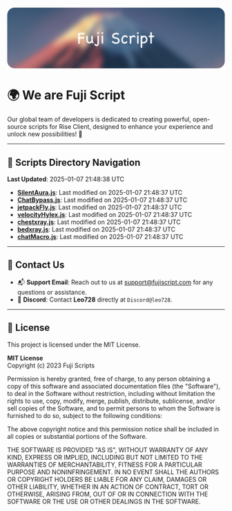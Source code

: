 ![Banner](.github/b.webp)

# 🌍 **We are Fuji Script**

Our global team of developers is dedicated to creating powerful, open-source scripts for Rise Client, designed to enhance your experience and unlock new possibilities! 🌟

---
<!-- SCRIPTS_NAVIGATION_START -->
## 📂 **Scripts Directory Navigation**

**Last Updated**: 2025-01-07 21:48:38 UTC

- **[SilentAura.js](scripts/SilentAura.js)**: Last modified on 2025-01-07 21:48:37 UTC
- **[ChatBypass.js](scripts/ChatBypass.js)**: Last modified on 2025-01-07 21:48:37 UTC
- **[jetpackFly.js](scripts/jetpackFly.js)**: Last modified on 2025-01-07 21:48:37 UTC
- **[velocityHylex.js](scripts/velocityHylex.js)**: Last modified on 2025-01-07 21:48:37 UTC
- **[chestxray.js](scripts/chestxray.js)**: Last modified on 2025-01-07 21:48:37 UTC
- **[bedxray.js](scripts/bedxray.js)**: Last modified on 2025-01-07 21:48:37 UTC
- **[chatMacro.js](scripts/chatMacro.js)**: Last modified on 2025-01-07 21:48:37 UTC

<!-- SCRIPTS_NAVIGATION_END -->

---

## 💬 **Contact Us**  
- 📬 **Support Email**: Reach out to us at [support@fujiscript.com](mailto:support@fujiscript.com) for any questions or assistance.  
- 💬 **Discord**: Contact **Leo728** directly at `Discord@leo728`.

---

## 📜 **License**

This project is licensed under the MIT License.  

**MIT License**  
Copyright (c) 2023 Fuji Scripts  

Permission is hereby granted, free of charge, to any person obtaining a copy of this software and associated documentation files (the "Software"), to deal in the Software without restriction, including without limitation the rights to use, copy, modify, merge, publish, distribute, sublicense, and/or sell copies of the Software, and to permit persons to whom the Software is furnished to do so, subject to the following conditions:  

The above copyright notice and this permission notice shall be included in all copies or substantial portions of the Software.  

THE SOFTWARE IS PROVIDED "AS IS", WITHOUT WARRANTY OF ANY KIND, EXPRESS OR IMPLIED, INCLUDING BUT NOT LIMITED TO THE WARRANTIES OF MERCHANTABILITY, FITNESS FOR A PARTICULAR PURPOSE AND NONINFRINGEMENT. IN NO EVENT SHALL THE AUTHORS OR COPYRIGHT HOLDERS BE LIABLE FOR ANY CLAIM, DAMAGES OR OTHER LIABILITY, WHETHER IN AN ACTION OF CONTRACT, TORT OR OTHERWISE, ARISING FROM, OUT OF OR IN CONNECTION WITH THE SOFTWARE OR THE USE OR OTHER DEALINGS IN THE SOFTWARE.  
